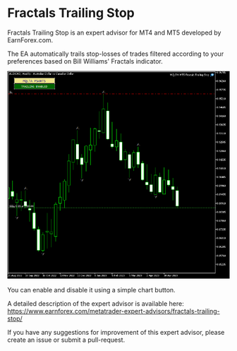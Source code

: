 # Fractals Trailing Stop

Fractals Trailing Stop is an expert advisor for MT4 and MT5 developed by EarnForex.com.

The EA automatically trails stop-losses of trades filtered according to your preferences based on Bill Williams' Fractals indicator.

![Fractals Trailing Stop EA setting stop-loss to the previous fractal value](https://github.com/EarnForex/Fractals-Trailing-Stop/blob/main/README_Images/fractals-trailing-stop-ea-setting-sl-previous-fractal-value.png)

You can enable and disable it using a simple chart button.

A detailed description of the expert advisor is available here: https://www.earnforex.com/metatrader-expert-advisors/fractals-trailing-stop/

If you have any suggestions for improvement of this expert advisor, please create an issue or submit a pull-request.
